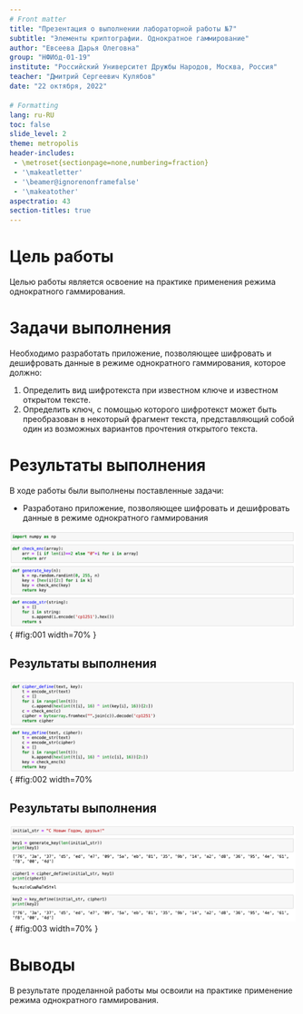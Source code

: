 ```yaml
---
# Front matter
title: "Презентация о выполнении лабораторной работы №7"
subtitle: "Элементы криптографии. Однократное гаммирование"
author: "Евсеева Дарья Олеговна"
group: "НФИбд-01-19"
institute: "Российский Университет Дружбы Народов, Москва, Россия"
teacher: "Дмитрий Сергеевич Кулябов"
date: "22 октября, 2022"

# Formatting
lang: ru-RU
toc: false
slide_level: 2
theme: metropolis
header-includes:
 - \metroset{sectionpage=none,numbering=fraction}
 - '\makeatletter'
 - '\beamer@ignorenonframefalse'
 - '\makeatother'
aspectratio: 43
section-titles: true
---
```


# Цель работы

Целью работы является освоение на практике применения режима однократного гаммирования.

# Задачи выполнения

Необходимо разработать приложение, позволяющее шифровать и дешифровать данные в режиме однократного гаммирования, которое должно:

1. Определить вид шифротекста при известном ключе и известном открытом тексте.
2. Определить ключ, с помощью которого шифротекст может быть преобразован в некоторый фрагмент текста, представляющий собой один из возможных вариантов прочтения открытого текста.

# Результаты выполнения

В ходе работы были выполнены поставленные задачи:

- Разработано приложение, позволяющее шифровать и дешифровать данные в режиме однократного гаммирования

![Вспомогательные функции](../screenshots/1.png){ #fig:001 width=70% }

## Результаты выполнения

![Основные функции](../screenshots/2.png){ #fig:002 width=70%

## Результаты выполнения

![Проверка работы](../screenshots/3.png){ #fig:003 width=70% }

# Выводы

В результате проделанной работы мы освоили на практике применение режима однократного гаммирования.
